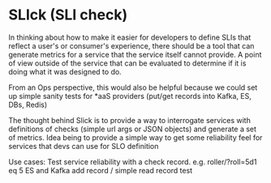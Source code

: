 # SLIck (SLI check)
In thinking about how to make it easier for developers to define SLIs that reflect a user's or consumer's experience, there should be a tool that can generate metrics for a service that the service itself cannot provide.  A point of view outside of the service that can be evaluated to determine if it is doing what it was designed to do.

From an Ops perspective, this would also be helpful because we could set up simple sanity tests for *aaS providers (put/get records into Kafka, ES, DBs, Redis)

The thought behind Slick is to provide a way to interrogate services with definitions of checks (simple url args or JSON objects) and generate a set of metrics.   Idea being to provide a simple way to get some reliability feel for services that devs can use for SLO definition

Use cases:
Test service reliability with a check record.  e.g.  roller/?roll=5d1 eq 5
ES and Kafka add record / simple read record test

